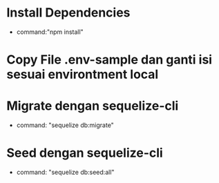# Install Dependencies
- command:"npm install"

# Copy File .env-sample dan ganti isi sesuai environtment local

# Migrate dengan sequelize-cli
- command: "sequelize db:migrate"

# Seed dengan sequelize-cli
- command: "sequelize db:seed:all"